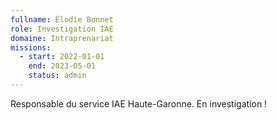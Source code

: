 ```yaml
---
fullname: Élodie Bonnet
role: Investigation IAE
domaine: Intraprenariat
missions:
  - start: 2022-01-01
    end: 2023-05-01
    status: admin
---
```


Responsable du service IAE Haute-Garonne. En investigation !
